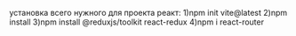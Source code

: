 установка всего нужного для проекта реакт:
1)npm init vite@latest
2)npm install
3)npm install @reduxjs/toolkit react-redux
4)npm i react-router
